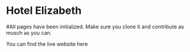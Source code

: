 # Hotel Elizabeth

#All pages have been initialized.
Make sure you clone it and contribute as musch as you can.

You can find the live website here
